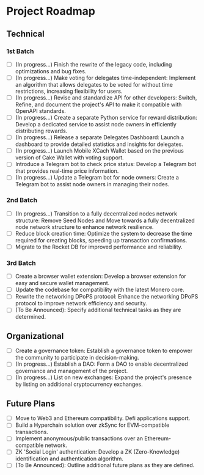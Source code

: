 # Project Roadmap

## Technical

### 1st Batch
- [ ] (In progress...) Finish the rewrite of the legacy code, including optimizations and bug fixes.
- [ ] (In progress...) Make voting for delegates time-independent: Implement an algorithm that allows delegates to be voted for without time restrictions, increasing flexibility for users.
- [ ] (In progress...) Revise and standardize API for other developers: Switch, Refine, and document the project's API to make it compatible with OpenAPI standards.
- [ ] (In progress...) Create a separate Python service for reward distribution: Develop a dedicated service to assist node owners in efficiently distributing rewards.
- [ ] (In progress...) Release a separate Delegates Dashboard: Launch a dashboard to provide detailed statistics and insights for delegates.
- [ ] (In progress...) Launch Mobile XCach Wallet based on the previous version of Cake Wallet with voting support.
- [ ] Introduce a Telegram bot to check price status: Develop a Telegram bot that provides real-time price information.
- [ ] (In progress...) Update a Telegram bot for node owners: Create a Telegram bot to assist node owners in managing their nodes.

### 2nd Batch
- [ ] (In progress...) Transition to a fully decentralized nodes network structure: Remove Seed Nodes and Move towards a fully decentralized node network structure to enhance network resilience.
- [ ] Reduce block creation time: Optimize the system to decrease the time required for creating blocks, speeding up transaction confirmations.
- [ ] Migrate to the Rocket DB for improved performance and reliability.

### 3rd Batch
- [ ] Create a browser wallet extension: Develop a browser extension for easy and secure wallet management.
- [ ] Update the codebase for compatibility with the latest Monero core.
- [ ] Rewrite the networking DPoPS protocol: Enhance the networking DPoPS protocol to improve network efficiency and security.
- [ ] (To Be Announced): Specify additional technical tasks as they are determined.

## Organizational
- [ ] Create a governance token: Establish a governance token to empower the community to participate in decision-making.
- [ ] (In progress...) Establish a DAO: Form a DAO to enable decentralized governance and management of the project.
- [ ] (In progress...) List on new exchanges: Expand the project's presence by listing on additional cryptocurrency exchanges.

## Future Plans
- [ ] Move to Web3 and Ethereum compatibility. Defi applications support.
- [ ] Build a Hyperchain solution over zkSync for EVM-compatible transactions.
- [ ] Implement anonymous/public transactions over an Ethereum-compatible network.
- [ ] ZK 'Social Login' authentication: Develop a ZK (Zero-Knowledge) identification and authentication algorithm. 
- [ ] (To Be Announced): Outline additional future plans as they are defined.
